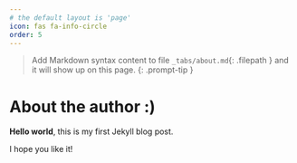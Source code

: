 ```yaml
---
# the default layout is 'page'
icon: fas fa-info-circle
order: 5
---
```


> Add Markdown syntax content to file `_tabs/about.md`{: .filepath } and it will show up on this page.
{: .prompt-tip }

# About the author :)

**Hello world**, this is my first Jekyll blog post.

I hope you like it!